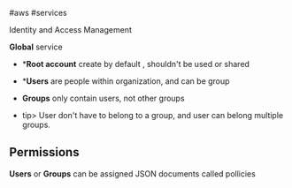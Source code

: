 #aws #services 

Identity and Access Management

**Global** service
* ***Root account** create by default , shouldn't be used or shared
* ***Users** are people within organization, and can be group
* __Groups__ only contain users, not other groups

* tip> User don't have to belong to a group, and user can belong multiple groups.


## Permissions

__Users__ or **Groups** can be assigned JSON documents called pollicies

